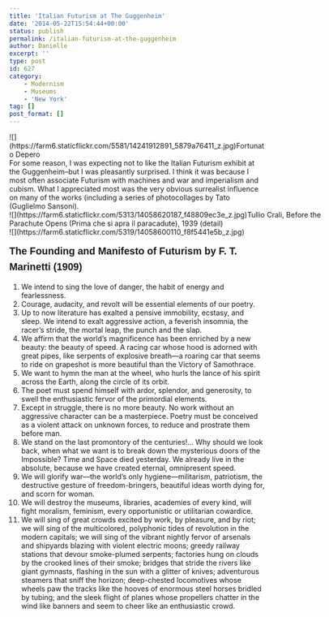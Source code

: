 ```yaml
---
title: 'Italian Futurism at The Guggenheim'
date: '2014-05-22T15:54:44+00:00'
status: publish
permalink: /italian-futurism-at-the-guggenheim
author: Danielle
excerpt: ''
type: post
id: 627
category:
    - Modernism
    - Museums
    - 'New York'
tag: []
post_format: []
---
```

<div class="wp-caption alignnone" style="width: 510px">![](https://farm6.staticflickr.com/5581/14241912891_5879a76411_z.jpg)Fortunato Depero

</div>For some reason, I was expecting not to like the Italian Futurism exhibit at the Guggenheim–but I was pleasantly surprised. I think it was because I most often associate Futurism with machines and war and imperialism and cubism. What I appreciated most was the very obvious surrealist influence on many of the works (including a series of photocollages by Tato (Guglielmo Sansoni).

<div class="wp-caption alignnone" style="width: 650px">![](https://farm6.staticflickr.com/5313/14058620187_f48809ec3e_z.jpg)Tullio Crali, Before the Parachute Opens (Prima che si apra il paracadute), 1939 (detail)

</div>![](https://farm6.staticflickr.com/5319/14058600110_f8f5441e5b_z.jpg)

<span style="font-family: sans-serif; font-size: 1.4em; font-weight: bold; line-height: 1.6;">The Founding and Manifesto of Futurism by F. T. Marinetti (1909)</span>

1. We intend to sing the love of danger, the habit of energy and fearlessness.
2. Courage, audacity, and revolt will be essential elements of our poetry.
3. Up to now literature has exalted a pensive immobility, ecstasy, and sleep. We intend to exalt aggressive action, a feverish insomnia, the racer’s stride, the mortal leap, the punch and the slap.
4. We affirm that the world’s magnificence has been enriched by a new beauty: the beauty of speed. A racing car whose hood is adorned with great pipes, like serpents of explosive breath—a roaring car that seems to ride on grapeshot is more beautiful than the Victory of Samothrace.
5. We want to hymn the man at the wheel, who hurls the lance of his spirit across the Earth, along the circle of its orbit.
6. The poet must spend himself with ardor, splendor, and generosity, to swell the enthusiastic fervor of the primordial elements.
7. Except in struggle, there is no more beauty. No work without an aggressive character can be a masterpiece. Poetry must be conceived as a violent attack on unknown forces, to reduce and prostrate them before man.
8. We stand on the last promontory of the centuries!… Why should we look back, when what we want is to break down the mysterious doors of the Impossible? Time and Space died yesterday. We already live in the absolute, because we have created eternal, omnipresent speed.
9. We will glorify war—the world’s only hygiene—militarism, patriotism, the destructive gesture of freedom-bringers, beautiful ideas worth dying for, and scorn for woman.
10. We will destroy the museums, libraries, academies of every kind, will fight moralism, feminism, every opportunistic or utilitarian cowardice.
11. We will sing of great crowds excited by work, by pleasure, and by riot; we will sing of the multicolored, polyphonic tides of revolution in the modern capitals; we will sing of the vibrant nightly fervor of arsenals and shipyards blazing with violent electric moons; greedy railway stations that devour smoke-plumed serpents; factories hung on clouds by the crooked lines of their smoke; bridges that stride the rivers like giant gymnasts, flashing in the sun with a glitter of knives; adventurous steamers that sniff the horizon; deep-chested locomotives whose wheels paw the tracks like the hooves of enormous steel horses bridled by tubing; and the sleek flight of planes whose propellers chatter in the wind like banners and seem to cheer like an enthusiastic crowd.
